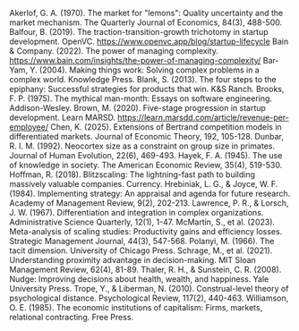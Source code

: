 Akerlof, G. A. (1970). The market for "lemons": Quality uncertainty and the market mechanism. The Quarterly Journal of Economics, 84(3), 488-500.
Balfour, B. (2019). The traction-transition-growth trichotomy in startup development. OpenVC. https://www.openvc.app/blog/startup-lifecycle
Bain & Company. (2022). The power of managing complexity. https://www.bain.com/insights/the-power-of-managing-complexity/
Bar-Yam, Y. (2004). Making things work: Solving complex problems in a complex world. Knowledge Press.
Blank, S. (2013). The four steps to the epiphany: Successful strategies for products that win. K&S Ranch.
Brooks, F. P. (1975). The mythical man-month: Essays on software engineering. Addison-Wesley.
Brown, M. (2020). Five-stage progression in startup development. Learn MARSD. https://learn.marsdd.com/article/revenue-per-employee/
Chen, K. (2025). Extensions of Bertrand competition models in differentiated markets. Journal of Economic Theory, 192, 105-128.
Dunbar, R. I. M. (1992). Neocortex size as a constraint on group size in primates. Journal of Human Evolution, 22(6), 469-493.
Hayek, F. A. (1945). The use of knowledge in society. The American Economic Review, 35(4), 519-530.
Hoffman, R. (2018). Blitzscaling: The lightning-fast path to building massively valuable companies. Currency.
Hrebiniak, L. G., & Joyce, W. F. (1984). Implementing strategy: An appraisal and agenda for future research. Academy of Management Review, 9(2), 202-213.
Lawrence, P. R., & Lorsch, J. W. (1967). Differentiation and integration in complex organizations. Administrative Science Quarterly, 12(1), 1-47.
McMartin, S., et al. (2023). Meta-analysis of scaling studies: Productivity gains and efficiency losses. Strategic Management Journal, 44(3), 547-568.
Polanyi, M. (1966). The tacit dimension. University of Chicago Press.
Schrage, M., et al. (2021). Understanding proximity advantage in decision-making. MIT Sloan Management Review, 62(4), 81-89.
Thaler, R. H., & Sunstein, C. R. (2008). Nudge: Improving decisions about health, wealth, and happiness. Yale University Press.
Trope, Y., & Liberman, N. (2010). Construal-level theory of psychological distance. Psychological Review, 117(2), 440-463.
Williamson, O. E. (1985). The economic institutions of capitalism: Firms, markets, relational contracting. Free Press.